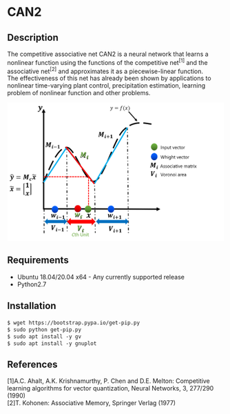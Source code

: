 # CAN2
## Description
The competitive associative net CAN2 is a neural network that learns a nonlinear function using the functions of the competitive net<sup>[1]</sup> and the associative net<sup>[2]</sup> and approximates it as a piecewise-linear function.<br>
The effectiveness of this net has already been shown by applications to nonlinear time-varying plant control, precipitation estimation, learning problem of nonlinear function and other problems. <br>

<img src="function_approximation_by_CAN2.png">

## Requirements
* Ubuntu 18.04/20.04 x64 - Any currently supported release
* Python2.7

## Installation
```
$ wget https://bootstrap.pypa.io/get-pip.py
$ sudo python get-pip.py
$ sudo apt install -y gv
$ sudo apt install -y gnuplot
```

## References
[1]A.C. Ahalt, A.K. Krishnamurthy, P. Chen and D.E. Melton: Competitive learning algorithms for vector quantization, Neural Networks, 3, 277/290 (1990)<br>
[2]T. Kohonen: Associative Memory, Springer Verlag (1977)
